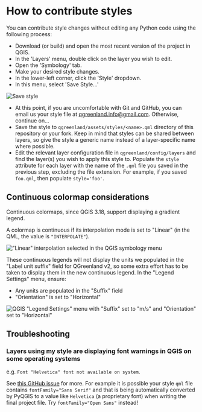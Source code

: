 # How to contribute styles

You can contribute style changes without editing any Python code using the
following process:

* Download (or build) and open the most recent version of the project in QGIS.
* In the 'Layers' menu, double click on the layer you wish to edit.
* Open the 'Symbology' tab.
* Make your desired style changes.
* In the lower-left corner, click the 'Style' dropdown.
* In this menu, select 'Save Style...'

![Save style](/_images/save_style.png)

* At this point, if you are uncomfortable with Git and GitHub, you can email us
  your style file at qgreenland.info@gmail.com. Otherwise, continue on...
* Save the style to `qgreenland/assets/styles/<name>.qml` directory of this
  repository or your fork. Keep in mind that styles can be shared between
  layers, so give the style a generic name instead of a layer-specific name
  where possible.
* Edit the relevant layer configuration file in `qgreenland/config/layers` and
  find the layer(s) you wish to apply this style to. Populate the `style`
  attribute for each layer with the name of the `.qml` file you saved in the
  previous step, excluding the file extension. For example, if you saved
  `foo.qml`, then populate `style='foo'`.


## Continuous colormap considerations

Continuous colormaps, since QGIS 3.18, support displaying a gradient legend.

A colormap is continuous if its interpolation mode is set to "Linear" (in the QML, the
value is `"INTERPOLATE"`).

!["Linear" interpolation selected in the QGIS symbology
menu](/_images/qgis_symbology_linear_interpolation.png)

These continuous legends will not display the units we populated in the "Label unit suffix"
field for QGreenland v2, so some extra effort has to be taken to display them in the new
continuous legend. In the "Legend Settings" menu, ensure:

* Any units are populated in the "Suffix" field
* "Orientation" is set to "Horizontal"

![QGIS "Legend Settings" menu with "Suffix" set to "m/s" and "Orientation" set to
"Horizontal"](/_images/qgis_symbology_legend_settings.png)


## Troubleshooting

### Layers using my style are displaying font warnings in QGIS on some operating systems

e.g. `Font "Helvetica" font not available on system`.

See [this GitHub issue](https://github.com/nsidc/qgreenland/issues/515) for more. For
example it is possible your style `qml` file contains `fontFamily="Sans Serif"` and
that is being automatically converted by PyQGIS to a value like `Helvetica` (a
proprietary font) when writing the final project file. Try `fontFamily="Open Sans"`
instead!
